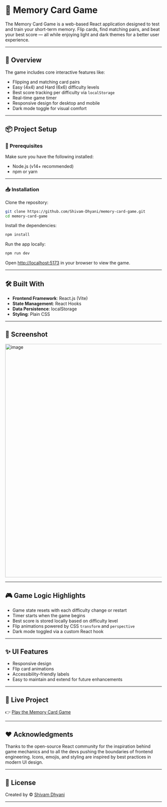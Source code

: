 # 🧠 Memory Card Game

The Memory Card Game is a web-based React application designed to test and train your short-term memory. Flip cards, find matching pairs, and beat your best score — all while enjoying light and dark themes for a better user experience.

---

## 🚀 Overview

The game includes core interactive features like:

- Flipping and matching card pairs
- Easy (4x4) and Hard (6x6) difficulty levels
- Best score tracking per difficulty via `localStorage`
- Real-time game timer
- Responsive design for desktop and mobile
- Dark mode toggle for visual comfort

---

## 📦 Project Setup

### 🔧 Prerequisites

Make sure you have the following installed:

- Node.js (v14+ recommended)
- npm or yarn

---

### 📥 Installation

Clone the repository:

```bash
git clone https://github.com/Shivam-Dhyani/memory-card-game.git
cd memory-card-game
```

Install the dependencies:

```bash
npm install
```

Run the app locally:

```bash
npm run dev
```

Open [http://localhost:5173](http://localhost:5173) in your browser to view the game.

---

## 🛠️ Built With

- **Frontend Framework**: React.js (Vite)
- **State Management**: React Hooks
- **Data Persistence**: localStorage
- **Styling**: Plain CSS

---

## 📸 Screenshot

<img width="725" height="750" alt="image" src="https://github.com/user-attachments/assets/724b1d5c-185a-4845-b38c-6958255d0eb7" />


---

## 🎮 Game Logic Highlights

- Game state resets with each difficulty change or restart
- Timer starts when the game begins
- Best score is stored locally based on difficulty level
- Flip animations powered by CSS `transform` and `perspective`
- Dark mode toggled via a custom React hook

---

## ✨ UI Features

- Responsive design
- Flip card animations
- Accessibility-friendly labels
- Easy to maintain and extend for future enhancements

---

## 🔗 Live Project

👉 [Play the Memory Card Game](https://shivam-dhyani-memory-card-game.vercel.app/)

---


## ❤️ Acknowledgments

Thanks to the open-source React community for the inspiration behind game mechanics and to all the devs pushing the boundaries of frontend engineering.
Icons, emojis, and styling are inspired by best practices in modern UI design.

---

## 📄 License

Created by © [Shivam Dhyani](https://github.com/Shivam-Dhyani)

---
